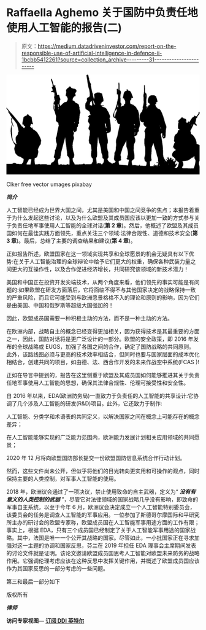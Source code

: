 # Raffaella Aghemo 关于国防中负责任地使用人工智能的报告(二)

> 原文：<https://medium.datadriveninvestor.com/report-on-the-responsible-use-of-artificial-intelligence-in-defence-ii-1bcbb5412261?source=collection_archive---------31----------------------->

![](img/15dc92c0027c871478a63e0cf67d4a3b.png)

Clker free vector umages pixabay

***简介***

人工智能已经成为世界大国之间，尤其是美国和中国之间竞争的焦点；本报告着重于为什么发起这些讨论，以及为什么欧盟及其成员国应该以更加一致的方式参与关于负责任地军事使用人工智能的全球对话(**第 2 章**)。然后，他概述了欧盟及其成员国如何在最佳实践方面领先，重点关注三个领域:法律合规性、道德和技术安全(**第 3 章**)。最后，总结了主要的调查结果和建议(**第 4 章**)。

正如报告所述，欧盟国家在这一领域实现共享和全球愿景的机会无疑具有以下优势:在关于人工智能治理的全球辩论中给予它们更大的权重，确保各种武装力量之间更大的互操作性，以及合作促进经济增长，共同研究该领域的新技术潜力！

美国和中国正在投资开发尖端技术，从两个角度来看，他们领先的事实可能是有问题的:如果欧盟在研发方面落后，它将面临不得不与其他国家决定的战略保持一致的严重风险，而且它可能受到与欧洲愿景格格不入的理论和原则的影响，因为它们是由美国、中国和俄罗斯等超级大国强加的！

因此，欧盟成员国需要一种积极主动的方法，而不是一种主动的方法。

在欧洲内部，战略自主的概念已经变得更加相关，因为获得技术是其最重要的方面之一，因此，国防对话将是更广泛设计的一部分。欧盟的安全政策，即 2016 年发布的全球战略或 EUGS，加强了各国之间的合作，确定了国防战略的共同原则。此外，该路线图必须与更高的技术效率相结合，但同时也要与国家层面的成本优化相结合，创建共同的项目，如由德、法、西合作开发的未来作战空中系统(FCAS )!

正如在导言中提到的，报告在这里侧重于欧盟及其成员国如何能够推进其关于负责任地军事使用人工智能的思想，确保其法律合规性、伦理可接受性和安全性。

自 2016 年以来，EDA(欧洲防务局)一直致力于负责任的人工智能的共享设计:它协调了几个涉及人工智能的研发(R&D)项目。此外，它还致力于制作:

人工智能、分类学和术语表的共同定义，以解决国家之间在概念上可能存在的概念差异；

在人工智能能够实现的广泛能力范围内，欧洲能力发展计划相关应用领域的共同愿景；

2020 年 12 月将向欧盟国防部长提交一份欧盟国防信息系统合作行动计划。

然而，这些文件尚未公开，但似乎将他们的目光转向更实用和可操作的观点，同时保持主要的人类控制，对军事人工智能的使用。

2018 年，欧洲议会通过了一项决议，禁止使用致命的自主武器，定义为“ ***没有有意义的人类控制的武器*** ”，尽管它对法律领域的国家战略几乎没有影响，即致命的军事自主系统，以至于今年 6 月，欧洲议会决定成立一个人工智能特别委员会，该委员会的任务是调查人工智能的军事应用。一位参加了斯德哥尔摩国际和平研究所主办的研讨会的欧盟专家称，欧盟成员国在人工智能军事用途方面的工作有限；事实上，根据 EDA，只有三个成员国已经制定了关于人工智能军事用途的国家战略。其中，法国是唯一一个公开其战略的国家。尽管如此，一小批国家正在寻求加强对这一主题的协调和国家反思，芬兰在 2019 年担任 EDA 理事会主席期间发表的讨论文件就是证明。该论文邀请欧盟成员国思考人工智能对欧盟未来防务的战略作用。它强调伦理考虑应该在这种反思中发挥关键作用，并概述了欧盟成员国应该作为其国家反思的一部分考虑的一些问题。

第三和最后一部分如下

版权所有

***律师***

**访问专家视图—** [**订阅 DDI 英特尔**](https://datadriveninvestor.com/ddi-intel)